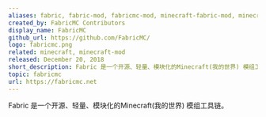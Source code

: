 ```yaml
---
aliases: fabric, fabric-mod, fabricmc-mod, minecraft-fabric-mod, minecraft-fabric
created_by: FabricMC Contributors
display_name: FabricMC
github_url: https://github.com/FabricMC/
logo: fabricmc.png
related: minecraft, minecraft-mod
released: December 20, 2018
short_description: Fabric 是一个开源、轻量、模块化的Minecraft(我的世界) 模组工具链。
topic: fabricmc
url: https://fabricmc.net
---
```

Fabric 是一个开源、轻量、模块化的Minecraft(我的世界) 模组工具链。
